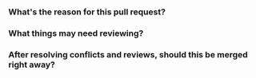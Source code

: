 ### What's the reason for this pull request?

### What things may need reviewing?

### After resolving conflicts and reviews, should this be merged right away?
